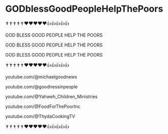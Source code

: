 # GODblessGoodPeopleHelpThePoors

✝️✝️✝️✝️✝️❤️❤️❤️❤️❤️👍👍👍👍👍

GOD BLESS GOOD PEOPLE HELP THE POORS

GOD BLESS GOOD PEOPLE HELP THE POORS

GOD BLESS GOOD PEOPLE HELP THE POORS

✝️✝️✝️✝️✝️❤️❤️❤️❤️❤️👍👍👍👍👍

youtube.com/@michaelgoodnews

youtube.com/@goodnessinpeople

youtube.com/@Yahweh_Children_Ministries

youtube.com/@FoodForThePoorInc

youtube.com/@ThydaCookingTV

✝️✝️✝️✝️✝️❤️❤️❤️❤️❤️👍👍👍👍👍
